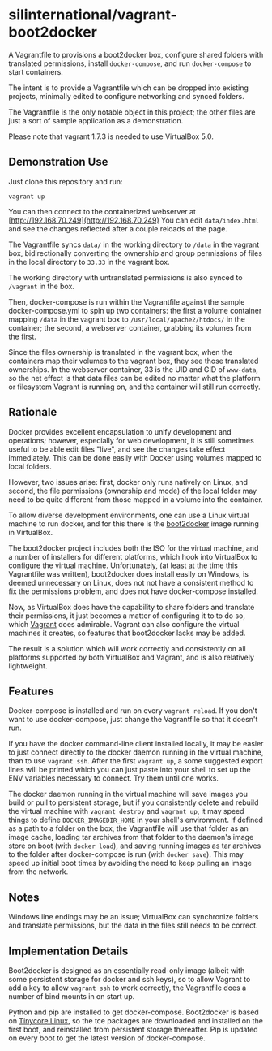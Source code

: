 silinternational/vagrant-boot2docker
====================================

A Vagrantfile to provisions a boot2docker box, configure shared folders with
translated permissions, install `docker-compose`, and run `docker-compose` to
start containers.

The intent is to provide a Vagrantfile which can be dropped into existing
projects, minimally edited to configure networking and synced folders.

The Vagrantfile is the only notable object in this project; the other files are
just a sort of sample application as a demonstration.

Please note that vagrant 1.7.3 is needed to use VirtualBox 5.0.

Demonstration Use
-----------------
Just clone this repository and run:

    vagrant up

You can then connect to the containerized webserver at
[http://192.168.70.249](http://192.168.70.249) You can edit `data/index.html` and
see the changes reflected after a couple reloads of the page.

The Vagrantfile syncs `data/` in the working directory to `/data` in the
vagrant box, bidirectionally converting the ownership and group permissions of
files in the local directory to `33.33` in the vagrant box.

The working directory with untranslated permissions is also synced to 
`/vagrant` in the box.

Then, docker-compose is run within the Vagrantfile against the sample
docker-compose.yml to spin up two containers: the first a volume container
mapping `/data` in the vagrant box to `/usr/local/apache2/htdocs/` in the
container; the second, a webserver container, grabbing its volumes from the
first.

Since the files ownership is translated in the vagrant box, when the containers
map their volumes to the vagrant box, they see those translated ownerships.
In the webserver container, 33 is the UID and GID of `www-data`, so the net
effect is that data files can be edited no matter what the platform or
filesystem Vagrant is running on, and the container will still run correctly.

Rationale
---------

Docker provides excellent encapsulation to unify development and operations;
however, especially for web development, it is still sometimes useful to be able
edit files "live", and see the changes take effect immediately. This can be done
easily with Docker using volumes mapped to local folders.

However, two issues arise: first, docker only runs natively on Linux, and
second, the file permissions (ownership and mode) of the local folder may need
to be quite different from those mapped in a volume into the container.

To allow diverse development environments, one can use a Linux virtual machine
to run docker, and for this there is the
[boot2docker](http://boot2docker.io/)
image running in VirtualBox.

The boot2docker project includes both the ISO for the virtual machine, and a
number of installers for different platforms, which hook into VirtualBox to
configure the virtual machine. Unfortunately, (at least at the time 
this Vagrantfile was written), boot2docker does install easily on Windows, is 
deemed unnecessary on Linux, does not not have a consistent method to fix the 
permissions problem, and does not have docker-compose installed.

Now, as VirtualBox does have the capability to share folders and translate their
permissions, it just becomes a matter of configuring it to to do so, which
[Vagrant](https://www.vagrantup.com/)
does admirable. Vagrant can also configure the virtual machines it creates, so
features that boot2docker lacks may be added.

The result is a solution which will work correctly and consistently on all
platforms supported by both VirtualBox and Vagrant, and is also relatively
lightweight.

Features
--------

Docker-compose is installed and run on every `vagrant reload`. If you don't want
to use docker-compose, just change the Vagrantfile so that it doesn't run.

If you have the docker command-line client installed locally, it may be easier to
just connect directly to the docker daemon running in the virtual machine, than
to use `vagrant ssh`. After the first `vagrant up`, a some suggested export
lines will be printed which you can just paste into your shell to set up the ENV
variables necessary to connect. Try them until one works.

The docker daemon running in the virtual machine will save images you build or
pull to persistent storage, but if you consistently delete and rebuild the
virtual machine with `vagrant destroy` and `vagrant up`, it may speed things to
define `DOCKER_IMAGEDIR_HOME` in your shell's environment. If defined as a path
to a folder on the box, the Vagrantfile will use that folder as an image cache,
loading tar archives from that folder to the daemon's image store on boot (with
`docker load`), and saving running images as tar archives to the folder after
docker-compose is run (with `docker save`). This may speed up initial boot times
by avoiding the need to keep pulling an image from the network.

Notes
-----

Windows line endings may be an issue; VirtualBox can synchronize folders and
translate permissions, but the data in the files still needs to be correct.

Implementation Details
----------------------

Boot2docker is designed as an essentially read-only image (albeit with some
persistent storage for docker and ssh keys), so to allow Vagrant to add a key to
allow `vagrant ssh` to work correctly, the Vagrantfile does a number of bind
mounts in on start up.

Python and pip are installed to get docker-compose. Boot2docker is based on
[Tinycore Linux](http://distro.ibiblio.org/tinycorelinux/welcome.html), so the
tce packages are downloaded and installed on the first boot, and reinstalled
from persistent storage thereafter. Pip is updated on every boot to get the
latest version of docker-compose.
